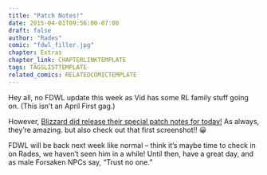 ```yaml
---
title: "Patch Notes!"
date: 2015-04-01T09:56:00-07:00
draft: false
author: "Rades"
comic: "fdwl_filler.jpg"
chapter: Extras
chapter_link: CHAPTERLINKTEMPLATE
tags: TAGSLISTTEMPLATE
related_comics: RELATEDCOMICTEMPLATE
---
```


Hey all, no FDWL update this week as Vid has some RL family stuff going on. (This isn’t an April First gag.) 


However, [Blizzard did release their special patch notes for today!](http://us.battle.net/wow/en/blog/18486737/new-garrison-feature-tindr-for-followers-3-27-2015) As always, they’re amazing. but also check out that first screenshot!!  😀


FDWL will be back next week like normal – think it’s maybe time to check in on Rades, we haven’t seen him in a while! Until then, have a great day, and as male Forsaken NPCs say, “Trust no one.”

